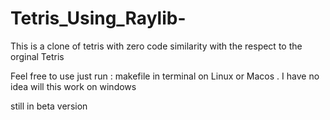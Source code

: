 # Tetris_Using_Raylib-

This is a clone of tetris with zero code similarity with the respect to the orginal Tetris 

Feel free to use 
just run : makefile in terminal on Linux or Macos . I have no idea will this work on windows

still in beta version 
